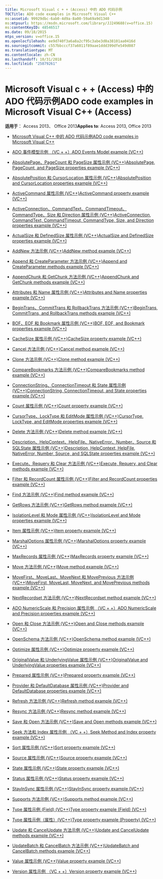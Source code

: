 ```yaml
---
title: Microsoft Visual c + + (Access) 中的 ADO 代码示例
TOCTitle: ADO code examples in Microsoft Visual C++
ms:assetid: 99929dbc-6ab0-4d9a-8a00-59a69a9d1340
ms:mtpsurl: https://msdn.microsoft.com/library/JJ249688(v=office.15)
ms:contentKeyID: 48546517
ms.date: 09/18/2015
mtps_version: v=office.15
ms.openlocfilehash: ee9d740f3a6a8a2cf95c3abe3d0a38101aa0416d
ms.sourcegitcommit: c557bbcccf37a6011f89aae1ddd399dfe549d087
ms.translationtype: MT
ms.contentlocale: zh-CN
ms.lasthandoff: 10/31/2018
ms.locfileid: "25879261"
---
```

# <a name="ado-code-examples-in-microsoft-visual-c-access"></a><span data-ttu-id="4bcb2-102">Microsoft Visual c + + (Access) 中的 ADO 代码示例</span><span class="sxs-lookup"><span data-stu-id="4bcb2-102">ADO code examples in Microsoft Visual C++ (Access)</span></span>


<span data-ttu-id="4bcb2-103">**适用于**： Access 2013、 Office 2013</span><span class="sxs-lookup"><span data-stu-id="4bcb2-103">**Applies to**: Access 2013, Office 2013</span></span>

  - [<span data-ttu-id="4bcb2-104">Microsoft Visual C++ 中的 ADO 代码示例</span><span class="sxs-lookup"><span data-stu-id="4bcb2-104">ADO code examples in Microsoft Visual C++</span></span>](ado-code-examples-in-microsoft-visual-c.md)

  - [<span data-ttu-id="4bcb2-105">ADO 事件模型示例 （VC + +）</span><span class="sxs-lookup"><span data-stu-id="4bcb2-105">ADO Events Model example (VC++)</span></span>](ado-events-model-example-vc.md)

  - [<span data-ttu-id="4bcb2-106">AbsolutePage、PageCount 和 PageSize 属性示例 (VC++)</span><span class="sxs-lookup"><span data-stu-id="4bcb2-106">AbsolutePage, PageCount, and PageSize properties example (VC++)</span></span>](absolutepage-pagecount-and-pagesize-properties-example-vc.md)

  - [<span data-ttu-id="4bcb2-107">AbsolutePosition 和 CursorLocation 属性示例 (VC++)</span><span class="sxs-lookup"><span data-stu-id="4bcb2-107">AbsolutePosition and CursorLocation properties example (VC++)</span></span>](absoluteposition-and-cursorlocation-properties-example-vc.md)

  - [<span data-ttu-id="4bcb2-108">ActiveCommand 属性示例 (VC++)</span><span class="sxs-lookup"><span data-stu-id="4bcb2-108">ActiveCommand property example (VC++)</span></span>](activecommand-property-example-vc.md)

  - [<span data-ttu-id="4bcb2-109">ActiveConnection、CommandText、CommandTimeout、CommandType、Size 和 Direction 属性示例 (VC++)</span><span class="sxs-lookup"><span data-stu-id="4bcb2-109">ActiveConnection, CommandText, CommandTimeout, CommandType, Size, and Direction properties example (VC++)</span></span>](activeconnection-commandtext-commandtimeout-commandtype-size-and-direction-properties-example-vc.md)

  - [<span data-ttu-id="4bcb2-110">ActualSize 和 DefinedSize 属性示例 (VC++)</span><span class="sxs-lookup"><span data-stu-id="4bcb2-110">ActualSize and DefinedSize properties example (VC++)</span></span>](actualsize-and-definedsize-properties-example-vc.md)

  - [<span data-ttu-id="4bcb2-111">AddNew 方法示例 (VC++)</span><span class="sxs-lookup"><span data-stu-id="4bcb2-111">AddNew method example (VC++)</span></span>](addnew-method-example-vc.md)

  - [<span data-ttu-id="4bcb2-112">Append 和 CreateParameter 方法示例 (VC++)</span><span class="sxs-lookup"><span data-stu-id="4bcb2-112">Append and CreateParameter methods example (VC++)</span></span>](append-and-createparameter-methods-example-vc.md)

  - [<span data-ttu-id="4bcb2-113">AppendChunk 和 GetChunk 方法示例 (VC++)</span><span class="sxs-lookup"><span data-stu-id="4bcb2-113">AppendChunk and GetChunk methods example (VC++)</span></span>](appendchunk-and-getchunk-methods-example-vc.md)

  - [<span data-ttu-id="4bcb2-114">Attributes 和 Name 属性示例 (VC++)</span><span class="sxs-lookup"><span data-stu-id="4bcb2-114">Attributes and Name properties example (VC++)</span></span>](attributes-and-name-properties-example-vc.md)

  - [<span data-ttu-id="4bcb2-115">BeginTrans、CommitTrans 和 RollbackTrans 方法示例 (VC++)</span><span class="sxs-lookup"><span data-stu-id="4bcb2-115">BeginTrans, CommitTrans, and RollbackTrans methods example (VC++)</span></span>](begintrans-committrans-and-rollbacktrans-methods-example-vc.md)

  - [<span data-ttu-id="4bcb2-116">BOF、EOF 和 Bookmark 属性示例 (VC++)</span><span class="sxs-lookup"><span data-stu-id="4bcb2-116">BOF, EOF, and Bookmark properties example (VC++)</span></span>](bof-eof-and-bookmark-properties-example-vc.md)

  - [<span data-ttu-id="4bcb2-117">CacheSize 属性示例 (VC++)</span><span class="sxs-lookup"><span data-stu-id="4bcb2-117">CacheSize property example (VC++)</span></span>](cachesize-property-example-vc.md)

  - [<span data-ttu-id="4bcb2-118">Cancel 方法示例 (VC++)</span><span class="sxs-lookup"><span data-stu-id="4bcb2-118">Cancel method example (VC++)</span></span>](cancel-method-example-vc.md)

  - [<span data-ttu-id="4bcb2-119">Clone 方法示例 (VC++)</span><span class="sxs-lookup"><span data-stu-id="4bcb2-119">Clone method example (VC++)</span></span>](clone-method-example-vc.md)

  - [<span data-ttu-id="4bcb2-120">CompareBookmarks 方法示例 (VC++)</span><span class="sxs-lookup"><span data-stu-id="4bcb2-120">CompareBookmarks method example (VC++)</span></span>](comparebookmarks-method-example-vc.md)

  - [<span data-ttu-id="4bcb2-121">ConnectionString、ConnectionTimeout 和 State 属性示例 (VC++)</span><span class="sxs-lookup"><span data-stu-id="4bcb2-121">ConnectionString, ConnectionTimeout, and State properties example (VC++)</span></span>](connectionstring-connectiontimeout-and-state-properties-example-vc.md)

  - [<span data-ttu-id="4bcb2-122">Count 属性示例 (VC++)</span><span class="sxs-lookup"><span data-stu-id="4bcb2-122">Count property example (VC++)</span></span>](count-property-example-vc.md)

  - [<span data-ttu-id="4bcb2-123">CursorType、LockType 和 EditMode 属性示例 (VC++)</span><span class="sxs-lookup"><span data-stu-id="4bcb2-123">CursorType, LockType, and EditMode properties example (VC++)</span></span>](cursortype-locktype-and-editmode-properties-example-vc.md)

  - [<span data-ttu-id="4bcb2-124">Delete 方法示例 (VC++)</span><span class="sxs-lookup"><span data-stu-id="4bcb2-124">Delete method example (VC++)</span></span>](delete-method-example-vc.md)

  - [<span data-ttu-id="4bcb2-125">Description、HelpContext、HelpFile、NativeError、Number、Source 和 SQLState 属性示例 (VC++)</span><span class="sxs-lookup"><span data-stu-id="4bcb2-125">Description, HelpContext, HelpFile, NativeError, Number, Source, and SQLState properties example (VC++)</span></span>](description-helpcontext-helpfile-nativeerror-number-source-and-sqlstate-properties-example-vc.md)

  - [<span data-ttu-id="4bcb2-126">Execute、Requery 和 Clear 方法示例 (VC++)</span><span class="sxs-lookup"><span data-stu-id="4bcb2-126">Execute, Requery, and Clear methods example (VC++)</span></span>](execute-requery-and-clear-methods-example-vc.md)

  - [<span data-ttu-id="4bcb2-127">Filter 和 RecordCount 属性示例 (VC++)</span><span class="sxs-lookup"><span data-stu-id="4bcb2-127">Filter and RecordCount properties example (VC++)</span></span>](filter-and-recordcount-properties-example-vc.md)

  - [<span data-ttu-id="4bcb2-128">Find 方法示例 (VC++)</span><span class="sxs-lookup"><span data-stu-id="4bcb2-128">Find method example (VC++)</span></span>](find-method-example-vc.md)

  - [<span data-ttu-id="4bcb2-129">GetRows 方法示例 (VC++)</span><span class="sxs-lookup"><span data-stu-id="4bcb2-129">GetRows method example (VC++)</span></span>](getrows-method-example-vc.md)

  - [<span data-ttu-id="4bcb2-130">IsolationLevel 和 Mode 属性示例 (VC++)</span><span class="sxs-lookup"><span data-stu-id="4bcb2-130">IsolationLevel and Mode properties example (VC++)</span></span>](isolationlevel-and-mode-properties-example-vc.md)

  - [<span data-ttu-id="4bcb2-131">Item 属性示例 (VC++)</span><span class="sxs-lookup"><span data-stu-id="4bcb2-131">Item property example (VC++)</span></span>](item-property-example-vc.md)

  - [<span data-ttu-id="4bcb2-132">MarshalOptions 属性示例 (VC++)</span><span class="sxs-lookup"><span data-stu-id="4bcb2-132">MarshalOptions property example (VC++)</span></span>](marshaloptions-property-example-vc.md)

  - [<span data-ttu-id="4bcb2-133">MaxRecords 属性示例 (VC++)</span><span class="sxs-lookup"><span data-stu-id="4bcb2-133">MaxRecords property example (VC++)</span></span>](maxrecords-property-example-vc.md)

  - [<span data-ttu-id="4bcb2-134">Move 方法示例 (VC++)</span><span class="sxs-lookup"><span data-stu-id="4bcb2-134">Move method example (VC++)</span></span>](move-method-example-vc.md)

  - [<span data-ttu-id="4bcb2-135">MoveFirst、MoveLast、MoveNext 和 MovePrevious 方法示例 (VC++)</span><span class="sxs-lookup"><span data-stu-id="4bcb2-135">MoveFirst, MoveLast, MoveNext, and MovePrevious methods example (VC++)</span></span>](movefirst-movelast-movenext-and-moveprevious-methods-example-vc.md)

  - [<span data-ttu-id="4bcb2-136">NextRecordset 方法示例 (VC++)</span><span class="sxs-lookup"><span data-stu-id="4bcb2-136">NextRecordset method example (VC++)</span></span>](nextrecordset-method-example-vc.md)

  - [<span data-ttu-id="4bcb2-137">ADO NumericScale 和 Precision 属性示例 （VC + +）</span><span class="sxs-lookup"><span data-stu-id="4bcb2-137">ADO NumericScale and Precision properties example (VC++)</span></span>](ado-numericscale-and-precision-properties-example-vc.md)

  - [<span data-ttu-id="4bcb2-138">Open 和 Close 方法示例 (VC++)</span><span class="sxs-lookup"><span data-stu-id="4bcb2-138">Open and Close methods example (VC++)</span></span>](open-and-close-methods-example-vc.md)

  - [<span data-ttu-id="4bcb2-139">OpenSchema 方法示例 (VC++)</span><span class="sxs-lookup"><span data-stu-id="4bcb2-139">OpenSchema method example (VC++)</span></span>](openschema-method-example-vc.md)

  - [<span data-ttu-id="4bcb2-140">Optimize 属性示例 (VC++)</span><span class="sxs-lookup"><span data-stu-id="4bcb2-140">Optimize property example (VC++)</span></span>](optimize-property-example-vc.md)

  - [<span data-ttu-id="4bcb2-141">OriginalValue 和 UnderlyingValue 属性示例 (VC++)</span><span class="sxs-lookup"><span data-stu-id="4bcb2-141">OriginalValue and UnderlyingValue properties example (VC++)</span></span>](originalvalue-and-underlyingvalue-properties-example-vc.md)

  - [<span data-ttu-id="4bcb2-142">Prepared 属性示例 (VC++)</span><span class="sxs-lookup"><span data-stu-id="4bcb2-142">Prepared property example (VC++)</span></span>](prepared-property-example-vc.md)

  - [<span data-ttu-id="4bcb2-143">Provider 和 DefaultDatabase 属性示例 (VC++)</span><span class="sxs-lookup"><span data-stu-id="4bcb2-143">Provider and DefaultDatabase properties example (VC++)</span></span>](provider-and-defaultdatabase-properties-example-vc.md)

  - [<span data-ttu-id="4bcb2-144">Refresh 方法示例 (VC++)</span><span class="sxs-lookup"><span data-stu-id="4bcb2-144">Refresh method example (VC++)</span></span>](refresh-method-example-vc.md)

  - [<span data-ttu-id="4bcb2-145">Resync 方法示例 (VC++)</span><span class="sxs-lookup"><span data-stu-id="4bcb2-145">Resync method example (VC++)</span></span>](resync-method-example-vc.md)

  - [<span data-ttu-id="4bcb2-146">Save 和 Open 方法示例 (VC++)</span><span class="sxs-lookup"><span data-stu-id="4bcb2-146">Save and Open methods example (VC++)</span></span>](save-and-open-methods-example-vc.md)

  - [<span data-ttu-id="4bcb2-147">Seek 方法和 Index 属性示例 （VC + +）</span><span class="sxs-lookup"><span data-stu-id="4bcb2-147">Seek Method and Index property example (VC++)</span></span>](seek-method-and-index-property-example-vc.md)

  - [<span data-ttu-id="4bcb2-148">Sort 属性示例 (VC++)</span><span class="sxs-lookup"><span data-stu-id="4bcb2-148">Sort property example (VC++)</span></span>](sort-property-example-vc.md)

  - [<span data-ttu-id="4bcb2-149">Source 属性示例 (VC++)</span><span class="sxs-lookup"><span data-stu-id="4bcb2-149">Source property example (VC++)</span></span>](source-property-example-vc.md)

  - [<span data-ttu-id="4bcb2-150">State 属性示例 (VC++)</span><span class="sxs-lookup"><span data-stu-id="4bcb2-150">State property example (VC++)</span></span>](state-property-example-vc.md)

  - [<span data-ttu-id="4bcb2-151">Status 属性示例 (VC++)</span><span class="sxs-lookup"><span data-stu-id="4bcb2-151">Status property example (VC++)</span></span>](status-property-example-vc.md)

  - [<span data-ttu-id="4bcb2-152">StayInSync 属性示例 (VC++)</span><span class="sxs-lookup"><span data-stu-id="4bcb2-152">StayInSync property example (VC++)</span></span>](stayinsync-property-example-vc.md)

  - [<span data-ttu-id="4bcb2-153">Supports 方法示例 (VC++)</span><span class="sxs-lookup"><span data-stu-id="4bcb2-153">Supports method example (VC++)</span></span>](supports-method-example-vc.md)

  - [<span data-ttu-id="4bcb2-154">Type 属性示例 (Field) (VC++)</span><span class="sxs-lookup"><span data-stu-id="4bcb2-154">Type property example (Field) (VC++)</span></span>](type-property-example-field-vc.md)

  - [<span data-ttu-id="4bcb2-155">Type 属性示例（属性）(VC++)</span><span class="sxs-lookup"><span data-stu-id="4bcb2-155">Type property example (Property) (VC++)</span></span>](type-property-example-property-vc.md)

  - [<span data-ttu-id="4bcb2-156">Update 和 CancelUpdate 方法示例 (VC++)</span><span class="sxs-lookup"><span data-stu-id="4bcb2-156">Update and CancelUpdate methods example (VC++)</span></span>](update-and-cancelupdate-methods-example-vc.md)

  - [<span data-ttu-id="4bcb2-157">UpdateBatch 和 CancelBatch 方法示例 (VC++)</span><span class="sxs-lookup"><span data-stu-id="4bcb2-157">UpdateBatch and CancelBatch methods example (VC++)</span></span>](updatebatch-and-cancelbatch-methods-example-vc.md)

  - [<span data-ttu-id="4bcb2-158">Value 属性示例 (VC++)</span><span class="sxs-lookup"><span data-stu-id="4bcb2-158">Value property example (VC++)</span></span>](value-property-example-vc.md)

  - [<span data-ttu-id="4bcb2-159">Version 属性示例 （VC + +）</span><span class="sxs-lookup"><span data-stu-id="4bcb2-159">Version property example (VC++)</span></span>](version-property-example-vc.md)

